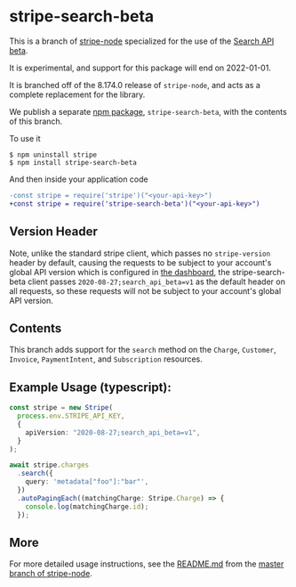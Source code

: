 # stripe-search-beta

This is a branch of [stripe-node](https://github.com/stripe/stripe-node) specialized for the use of the [Search API beta](https://stripe.com/docs/search-api).

It is experimental, and support for this package will end on 2022-01-01.

It is branched off of the 8.174.0 release of `stripe-node`, and acts as a complete replacement for the library.

We publish a separate [npm package](https://www.npmjs.com/package/stripe-search-beta), `stripe-search-beta`, with the contents of this branch.

To use it

```shell
$ npm uninstall stripe
$ npm install stripe-search-beta
```

And then inside your application code

```diff
-const stripe = require('stripe')("<your-api-key>")
+const stripe = require('stripe-search-beta')("<your-api-key>")
```

## Version Header

Note, unlike the standard stripe client, which passes no `stripe-version` header by default, causing the requests to be subject to your account's global API version which is configured in [the dashboard](https://dashboard.stripe.com/developers), the stripe-search-beta client passes `2020-08-27;search_api_beta=v1` as the default header on all requests, so these requests will not be subject to your account's global API version.

## Contents

This branch adds support for the `search` method on the `Charge`, `Customer`, `Invoice`, `PaymentIntent`, and `Subscription` resources.

## Example Usage (typescript):

```typescript
const stripe = new Stripe(
  process.env.STRIPE_API_KEY,
  {
    apiVersion: "2020-08-27;search_api_beta=v1",
  }
);

await stripe.charges
  .search({
    query: 'metadata["foo"]:"bar"',
  })
  .autoPagingEach((matchingCharge: Stripe.Charge) => {
    console.log(matchingCharge.id);
  });
```

## More

For more detailed usage instructions, see the [README.md](https://github.com/stripe/stripe-node/blob/master/README.md) from the [master branch of stripe-node](https://github.com/stripe/stripe-node).

<!--
# vim: set tw=79:
-->

